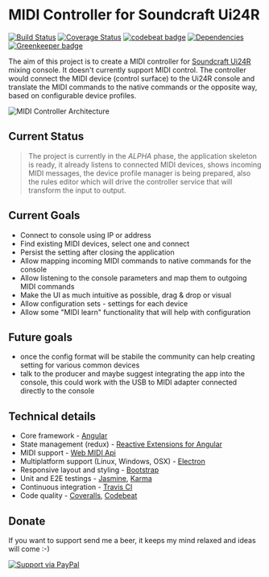 # MIDI Controller for Soundcraft Ui24R

[![Build Status](https://travis-ci.org/oliverhruby/ui24r-midi.svg?branch=master)](https://travis-ci.org/oliverhruby/ui24r-midi)
[![Coverage Status](https://coveralls.io/repos/github/oliverhruby/ui24r-midi/badge.svg?branch=master)](https://coveralls.io/github/oliverhruby/ui24r-midi?branch=master)
[![codebeat badge](https://codebeat.co/badges/ffc107ee-93e0-4db5-82e1-2f492835c725)](https://codebeat.co/projects/github-com-oliverhruby-ui24r-midi-master)
[![Dependencies](https://david-dm.org/oliverhruby/ui24r-midi/status.svg)](https://david-dm.org/oliverhruby/ui24r-midi)
[![Greenkeeper badge](https://badges.greenkeeper.io/oliverhruby/ui24r-midi.svg)](https://greenkeeper.io/)


The aim of this project is to create a MIDI controller for [Soundcraft Ui24R](https://www.soundcraft.com/en/products/ui24r) mixing console. It doesn't currently support MIDI control. The controller would connect the MIDI device (control surface) to the Ui24R console and translate the MIDI commands to the native commands or the opposite way, based on configurable
device profiles.

![MIDI Controller Architecture](docs/MIDIController_architecture.png)

## Current Status
> The project is currently in the *ALPHA* phase, the application skeleton is ready, it already listens to connected MIDI devices, shows incoming MIDI messages, the device profile manager is being prepared, also the rules editor which will drive the controller service that will transform the input to output.

## Current Goals
* Connect to console using IP or address
* Find existing MIDI devices, select one and connect
* Persist the setting after closing the application
* Allow mapping incoming MIDI commands to native commands for the console
* Allow listening to the console parameters and map them to outgoing MIDI commands
* Make the UI as much intuitive as possible, drag & drop or visual
* Allow configuration sets - settings for each device
* Allow some "MIDI learn" functionality that will help with configuration

## Future goals
* once the config format will be stabile the community can help creating setting for various common devices
* talk to the producer and maybe suggest integrating the app into the console, this could work with the USB to MIDI adapter connected directly to the console

## Technical details
* Core framework - [Angular](https://angular.io/)
* State management (redux) - [Reactive Extensions for Angular](https://github.com/ngrx)
* MIDI support - [Web MIDI Api](https://webaudio.github.io/web-midi-api/)
* Multiplatform support (Linux, Windows, OSX) - [Electron](https://electronjs.org/)
* Responsive layout and styling - [Bootstrap](http://getbootstrap.com/)
* Unit and E2E testings - [Jasmine](https://jasmine.github.io/), [Karma](https://karma-runner.github.io/2.0/index.html)
* Continuous integration - [Travis CI](https://travis-ci.org/)
* Code quality - [Coveralls](https://coveralls.io/), [Codebeat](https://codebeat.co)

## Donate
If you want to support send me a beer, it keeps my mind relaxed and ideas will come :-)

[![Support via PayPal](https://www.paypalobjects.com/en_US/i/btn/btn_donateCC_LG.gif)](https://www.paypal.me/oliverhruby/)
